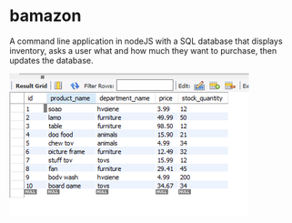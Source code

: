 # bamazon
A command line application in nodeJS with a SQL database that displays inventory, asks a user what and how much they want to purchase, then updates the database.

![Products Database](/images/productsDatabase.PNG)

